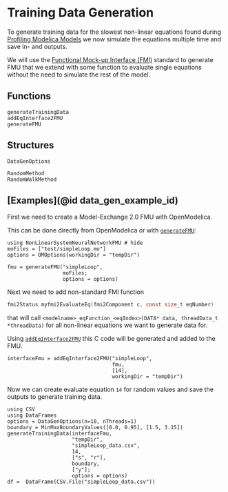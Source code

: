 # Training Data Generation

To generate training data for the slowest non-linear equations found during
[Profiling Modelica Models](@ref) we now simulate the equations multiple time
and save in- and outputs.

We will use the [Functional Mock-up Interface (FMI)](https://fmi-standard.org/) standard
to generate FMU that we extend with some function to evaluate single equations without
the need to simulate the rest of the model.

## Functions

```@docs
generateTrainingData
addEqInterface2FMU
generateFMU
```

## Structures
```@docs
DataGenOptions
```

```@docs
RandomMethod
RandomWalkMethod
```

## [Examples](@id data_gen_example_id)

First we need to create a Model-Exchange 2.0 FMU with OpenModelica.

This can be done directly from OpenModelica or with [`generateFMU`](@ref):

```@example dataexample
using NonLinearSystemNeuralNetworkFMU # hide
moFiles = ["test/simpleLoop.mo"]
options = OMOptions(workingDir = "tempDir")

fmu = generateFMU("simpleLoop",
                  moFiles;
                  options = options)
```

Next we need to add non-standard FMI function

```C
fmi2Status myfmi2EvaluateEq(fmi2Component c, const size_t eqNumber)
```

that will call `<modelname>_eqFunction_<eqIndex>(DATA* data, threadData_t *threadData)`
for all non-linear equations we want to generate data for.

Using [`addEqInterface2FMU`](@ref) this C code will be generated and added to the FMU.

```@example dataexample
interfaceFmu = addEqInterface2FMU("simpleLoop",
                                  fmu,
                                  [14],
                                  workingDir = "tempDir")
```

Now we can create evaluate equation `14` for random values and save the outputs to
generate training data.

```@example dataexample
using CSV
using DataFrames
options = DataGenOptions(n=10, nThreads=1)
boundary = MinMaxBoundaryValues([0.0, 0.95], [1.5, 3.15])
generateTrainingData(interfaceFmu,
                     "tempDir",
                     "simpleLoop_data.csv",
                     14,
                     ["s", "r"],
                     boundary,
                     ["y"];
                     options = options)
df =  DataFrame(CSV.File("simpleLoop_data.csv"))
```
